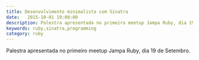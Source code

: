 ```yaml
---
title: Desenvolvimento minimalista com Sinatra
date:   2015-10-01 19:00:00
description: Palestra apresentada no primeiro meetup Jampa Ruby, dia 19 de Setembro
keywords: ruby,sinatra,programming
category: ruby
---
```


Palestra apresentada no primeiro meetup Jampa Ruby, dia 19 de Setembro.

<script async class="speakerdeck-embed" data-id="faeaaf4abf184e63b444766bae50fb1b" data-ratio="1.33333333333333" src="//speakerdeck.com/assets/embed.js"></script>
